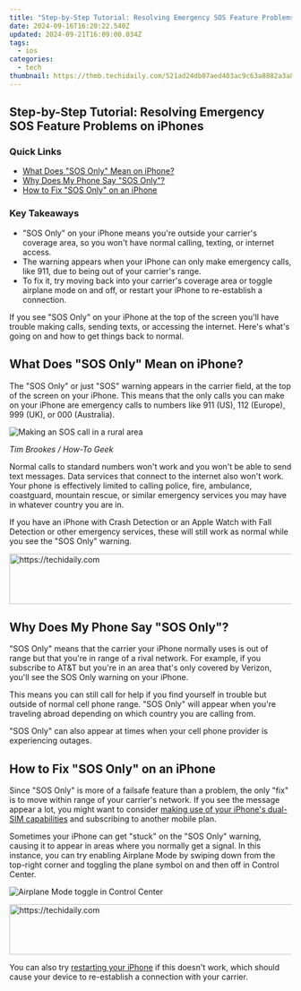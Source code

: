 ```yaml
---
title: "Step-by-Step Tutorial: Resolving Emergency SOS Feature Problems on iPhones"
date: 2024-09-16T16:20:22.540Z
updated: 2024-09-21T16:09:00.034Z
tags:
  - ios
categories:
  - tech
thumbnail: https://thmb.techidaily.com/521ad24db07aed403ac9c63a8882a3a87b12e15e0d1178b868dfaacb16286760.jpg
---
```


## Step-by-Step Tutorial: Resolving Emergency SOS Feature Problems on iPhones

### Quick Links

* [What Does "SOS Only" Mean on iPhone?](https://location-social.techidaily.com/in-2024-how-to-leave-a-life360-group-on-realme-11-proplus-without-anyone-knowing-drfone-by-drfone-virtual-android/)
* [Why Does My Phone Say "SOS Only"?](https://common-error.techidaily.com/explorerexe-error-solved-and-secured/)
* [How to Fix "SOS Only" on an iPhone](https://extra-tips.techidaily.com/bringing-smiles-without-dollars-the-mememakers-way-for-2024/)

### Key Takeaways

* "SOS Only" on your iPhone means you're outside your carrier's coverage area, so you won't have normal calling, texting, or internet access.
* The warning appears when your iPhone can only make emergency calls, like 911, due to being out of your carrier's range.
* To fix it, try moving back into your carrier's coverage area or toggle airplane mode on and off, or restart your iPhone to re-establish a connection.

 If you see "SOS Only" on your iPhone at the top of the screen you'll have trouble making calls, sending texts, or accessing the internet. Here's what's going on and how to get things back to normal.

##  What Does "SOS Only" Mean on iPhone?

 The "SOS Only" or just "SOS" warning appears in the carrier field, at the top of the screen on your iPhone. This means that the only calls you can make on your iPhone are emergency calls to numbers like 911 (US), 112 (Europe), 999 (UK), or 000 (Australia).

![Making an SOS call in a rural area](https://static1.howtogeekimages.com/wordpress/wp-content/uploads/2023/01/sos_only_iphone.jpg) 

_Tim Brookes / How-To Geek_

 Normal calls to standard numbers won't work and you won't be able to send text messages. Data services that connect to the internet also won't work. Your phone is effectively limited to calling police, fire, ambulance, coastguard, mountain rescue, or similar emergency services you may have in whatever country you are in.

 If you have an iPhone with Crash Detection or an Apple Watch with Fall Detection or other emergency services, these will still work as normal while you see the "SOS Only" warning.

<!-- affiliate ads begin -->
<a href="https://unicoeye.pxf.io/c/5597632/2134223/18498" target="_top" id="2134223">
  <img src="//a.impactradius-go.com/display-ad/18498-2134223" border="0" alt="https://techidaily.com" width="728" height="90"/>
</a>
<img height="0" width="0" src="https://unicoeye.pxf.io/i/5597632/2134223/18498" style="position:absolute;visibility:hidden;" border="0" />
<!-- affiliate ads end -->

##  Why Does My Phone Say "SOS Only"?

 "SOS Only" means that the carrier your iPhone normally uses is out of range but that you're in range of a rival network. For example, if you subscribe to AT&T but you're in an area that's only covered by Verizon, you'll see the SOS Only warning on your iPhone.

 This means you can still call for help if you find yourself in trouble but outside of normal cell phone range. "SOS Only" will appear when you're traveling abroad depending on which country you are calling from.

 "SOS Only" can also appear at times when your cell phone provider is experiencing outages.

##  How to Fix "SOS Only" on an iPhone

 Since "SOS Only" is more of a failsafe feature than a problem, the only "fix" is to move within range of your carrier's network. If you see the message appear a lot, you might want to consider [making use of your iPhone's dual-SIM capabilities](https://facebook-video-footage.techidaily.com/new-in-2024-eradicating-grayscale-issues-with-youtube-video/) and subscribing to another mobile plan.

 Sometimes your iPhone can get "stuck" on the "SOS Only" warning, causing it to appear in areas where you normally get a signal. In this instance, you can try enabling Airplane Mode by swiping down from the top-right corner and toggling the plane symbol on and then off in Control Center.

![Airplane Mode toggle in Control Center](https://static1.howtogeekimages.com/wordpress/wp-content/uploads/2023/01/airplane_mode.jpg) 

<!-- affiliate ads begin -->
<a href="https://unicoeye.pxf.io/c/5597632/2134239/18498" target="_top" id="2134239">
  <img src="//a.impactradius-go.com/display-ad/18498-2134239" border="0" alt="https://techidaily.com" width="721" height="90"/>
</a>
<img height="0" width="0" src="https://unicoeye.pxf.io/i/5597632/2134239/18498" style="position:absolute;visibility:hidden;" border="0" />
<!-- affiliate ads end -->

 You can also try [restarting your iPhone](https://extra-resources.techidaily.com/navigating-to-get-windows-movie-maker-6-installed/) if this doesn't work, which should cause your device to re-establish a connection with your carrier.

<ins class="adsbygoogle"
     style="display:block"
     data-ad-format="autorelaxed"
     data-ad-client="ca-pub-7571918770474297"
     data-ad-slot="1223367746"></ins>

<ins class="adsbygoogle"
     style="display:block"
     data-ad-client="ca-pub-7571918770474297"
     data-ad-slot="8358498916"
     data-ad-format="auto"
     data-full-width-responsive="true"></ins>



